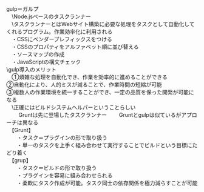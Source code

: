 gulp＝ガルプ   
　\Node.jsベースのタスクランナー   
　\タスクランナーとはWebサイト構築に必要な処理をタスクとして自動化してくれるプログラム。作業効率化に利用される   
  　・CSSにベンダープレフィックスをつける   
  　・CSSのプロパティをアルファベット順に並び替える   
  　・ソースマップの作成   
  　・JavaScriptの構文チェック   
  \gulp導入のメリット   
  　①煩雑な処理を自動化でき、作業を効率的に進めることができる   
    ②自動化により、人的ミスが減ることで、作業時間の短縮が可能   
    ③複数人の作業環境を統一することができ、一定の品質を保った開発が可能になる   
　\正確にはビルドシステムヘルパーということらしい   
　　 Gruntは先に登場したタスクランナー
 　　Gruntとgulpは似ているがアプローチは異なる   
   　【Grunt】   
   　　・タスク＝プラグインの形で取り扱う   
   　　・単一のタスクを上手く組み合わせて実行することでビルドという目標にたどり着く   
   　【grup】   
   　　・タスク＝ビルドの形で取り扱う  
   　　・プラグインを容易に組み合わせられる   
   　　・柔軟にタスク作成が可能。タスク同士の依存関係を極力減らすことが可能   
